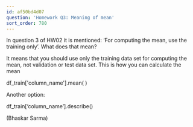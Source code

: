 ```yaml
---
id: af50bd4d07
question: 'Homework Q3: Meaning of mean'
sort_order: 780
---
```


In question 3 of HW02 it is mentioned: ‘For computing the mean, use the training only’. What does that mean?

It means that you should use only the training data set for computing the mean, not validation or  test data set. This is how you can calculate the mean

df_train['column_name'].mean( )

Another option:

df_train[‘column_name’].describe()

(Bhaskar Sarma)

